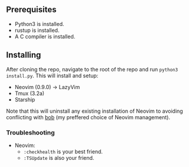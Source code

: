 ## Prerequisites
- Python3 is installed.
- rustup is installed.
- A C compiler is installed.


## Installing
After cloning the repo, navigate to the root of the repo and run `python3 install.py`. This will install and setup:
- Neovim (0.9.0) -> LazyVim
- Tmux (3.2a)
- Starship

Note that this will uninstall any existing installation of Neovim to avoiding conflicting with [bob](https://github.com/MordechaiHadad/bob) (my preffered choice of Neovim management).


### Troubleshooting
- Neovim:
  - `:checkhealth` is your best friend.
  - `:TSUpdate` is also your friend.

